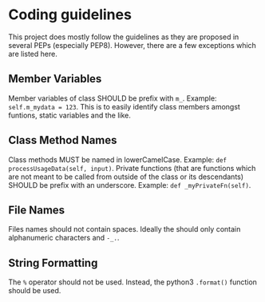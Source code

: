 # Coding guidelines

This project does mostly follow the guidelines as they are proposed in several
PEPs (especially PEP8). However, there are a few exceptions which are listed
here.

## Member Variables

Member variables of class SHOULD be prefix with `m_`. Example: `self.m_mydata
= 123`. This is to easily identify class members amongst funtions, static
variables and the like.

## Class Method Names

Class methods MUST be named in lowerCamelCase. Example: `def
processUsageData(self, input)`. Private functions (that are functions which
are not meant to be called from outside of the class or its descendants)
SHOULD be prefix with an underscore. Example: `def _myPrivateFn(self)`.

## File Names

Files names should not contain spaces. Ideally the should only contain
alphanumeric characters and `-_.`.

## String Formatting

The `%` operator should not be used. Instead, the python3 `.format()` function
should be used.
